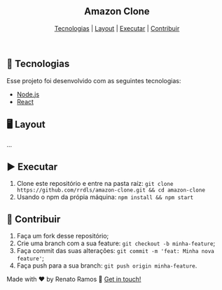 <div align="center">

<h2 >
  Amazon Clone
</h2>

[Tecnologias](#-tecnologias) |
[Layout](#%EF%B8%8F-layout) |
[Executar](#%EF%B8%8F-executar) |
[Contribuir](#-contribuir)

</div>

<br>

## 🚀 Tecnologias

Esse projeto foi desenvolvido com as seguintes tecnologias:

- [Node.js](https://nodejs.org/en/)
- [React](https://reactjs.org)

## 🖥️ Layout

...

## ▶️ Executar

1. Clone este repositório e entre na pasta raíz: `git clone https://github.com/rrdls/amazon-clone.git && cd amazon-clone`
2. Usando o npm da própia máquina: `npm install && npm start`

## 🤔 Contribuir

1. Faça um fork desse repositório;
2. Crie uma branch com a sua feature: `git checkout -b minha-feature`;
3. Faça commit das suas alterações: `git commit -m 'feat: Minha nova feature'`;
4. Faça push para a sua branch: `git push origin minha-feature`.

Made with ♥ by Renato Ramos :wave: [Get in touch!](https://www.linkedin.com/in/renato-ramos-1443471a9)
